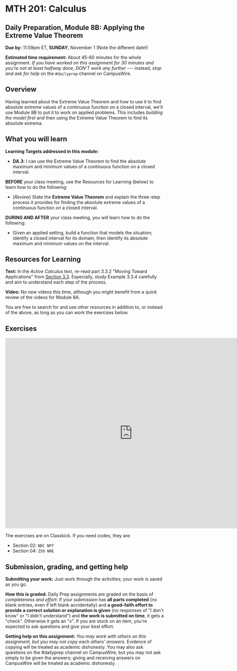 
# MTH 201: Calculus

## Daily Preparation, Module 8B: Applying the Extreme Value Theorem 

**Due by:** 11:59pm ET, **SUNDAY**, November 1 (Note the different date!) 

**Estimated time requirement:** About 45-60 minutes for the whole assignment. *If you have worked on this assignment for 30 minutes and you're not at least halfway done, DON'T work any further* --- instead, *stop and ask for help* on the `#dailyprep` channel on CampusWire. 

## Overview 

Having learned about the Extreme Value Theorem and how to use it to find absolute extreme values of a continuous function on a closed interval, we'll use Module 8B to put it to work on applied problems. This includes *building the model first* and then using the Extreme Value Theorem to find its absolute extrema. 

## What you will learn 

**Learning Targets addressed in this module:** 

-  **DA.3**: I can use the Extreme Value Theorem to find the absolute maximum and minimum values of a continuous function on a closed interval.


**BEFORE** your class meeting, use the Resources for Learning (below) to learn how to do the following: 

+ (*Review*) State the **Extreme Value Theorem** and explain the three-step process it provides for finding the absolute extreme values of a continuous function on a closed interval. 

**DURING AND AFTER** your class meeting, you will learn how to do the following: 

+ Given an applied setting, build a function that models the situation; identify a closed interval for its domain; then identify its absolute maximum and minimum values on the interval. 




## Resources for Learning


**Text:** In the _Active Calculus_ text, re-read part 3.3.2 "Moving Toward Applications" from [Section 3.3](https://activecalculus.org/single/sec-3-3-optimization.html). Especially, study Example 3.3.4 carefully and aim to understand each step of the process. 


**Video:** No new videos this time, although you might benefit from a quick review of the videos for Module 8A. 


You are free to search for and use other resources in addition to, or instead of the above, as long as you can work the exercises below.


## Exercises

<iframe src="https://www.geogebra.org/geometry/jvfbnsk9?embed" width="800" height="600" allowfullscreen style="border: 1px solid #e4e4e4;border-radius: 4px;" frameborder="0"></iframe>


The exercises are on Classkick. If you need codes, they are: 

- Section 02: `NDC NP7`
- Section 04: `Z5O NRE`

## Submission, grading, and getting help 

**Submitting your work:** Just work through the activities; your work is saved as you go. 

**How this is graded:** Daily Prep assignments are graded on the basis of *completeness and effort*: If your submission has **all parts completed** (no blank entries, even if left blank accidentally) and **a good-faith effort to provide a correct solution or explanation is given** (no responses of "I don't know" or "I didn't understand") and **the work is submitted on time**, it gets a "check". Otherwise it gets an "x". If you are stuck on an item, you're expected to ask questions and give your best effort.  

**Getting help on this assignment:** *You may work with others on this assignment, but you may not copy each others' answers.* Evidence of copying will be treated as academic dishonesty. You may also ask questions on the #dailyprep channel on CampusWire, but you may not ask simply to be given the answers; giving and receiving answers on CampusWire will be treated as academic dishonesty.
<!--stackedit_data:
eyJoaXN0b3J5IjpbLTgwNjc1NTYzLDUxMDU2OTI2NF19
-->